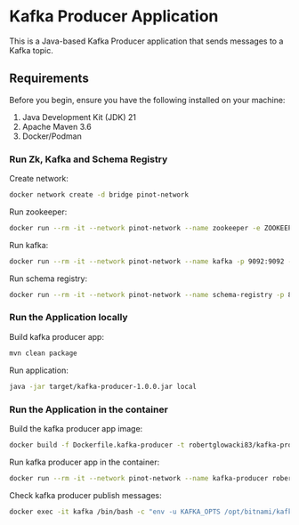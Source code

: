 # Kafka Producer Application

This is a Java-based Kafka Producer application that sends messages to a Kafka topic.



## Requirements

Before you begin, ensure you have the following installed on your machine:

1. Java Development Kit (JDK) 21
2. Apache Maven 3.6
3. Docker/Podman



### Run Zk, Kafka and Schema Registry 

Create network:
```bash
docker network create -d bridge pinot-network
```

Run zookeeper:
```bash
docker run --rm -it --network pinot-network --name zookeeper -e ZOOKEEPER_CLIENT_PORT=2181 zookeeper:3.9.2
```

Run kafka:
```bash
docker run --rm -it --network pinot-network --name kafka -p 9092:9092 -p 29092:29092 -e KAFKA_BROKER_ID=0 -e KAFKA_ZOOKEEPER_CONNECT=zookeeper:2181 -e KAFKA_ADVERTISED_LISTENERS=PLAINTEXT://kafka:9092,PLAINTEXT_HOST://localhost:29092 -e KAFKA_LISTENERS=PLAINTEXT://0.0.0.0:9092,PLAINTEXT_HOST://0.0.0.0:29092 -e KAFKA_LISTENER_SECURITY_PROTOCOL_MAP="PLAINTEXT:PLAINTEXT,PLAINTEXT_HOST:PLAINTEXT" -e KAFKA_OFFSETS_TOPIC_REPLICATION_FACTOR=1 bitnami/kafka:3.6
```

Run schema registry:
```bash
docker run --rm -it --network pinot-network --name schema-registry -p 8081:8081 -e SCHEMA_REGISTRY_KAFKASTORE_BOOTSTRAP_SERVERS=PLAINTEXT://kafka:9092 -e SCHEMA_REGISTRY_HOST_NAME=schema-registry -e SCHEMA_REGISTRY_LISTENERS=http://0.0.0.0:8081 confluentinc/cp-schema-registry:7.6.5
```



### Run the Application locally

Build kafka producer app:
```bash
mvn clean package
```

Run application:
```bash
java -jar target/kafka-producer-1.0.0.jar local
```



### Run the Application in the container

Build the kafka producer app image:
```bash
docker build -f Dockerfile.kafka-producer -t robertglowacki83/kafka-producer:1.0.0 .
```

Run kafka producer app in the container:
```bash
docker run --rm -it --network pinot-network --name kafka-producer robertglowacki83/kafka-producer:1.0.0
```

Check kafka producer publish messages:
```bash
docker exec -it kafka /bin/bash -c "env -u KAFKA_OPTS /opt/bitnami/kafka/bin/kafka-console-consumer.sh --bootstrap-server localhost:9092 --topic trade --from-beginning"
```